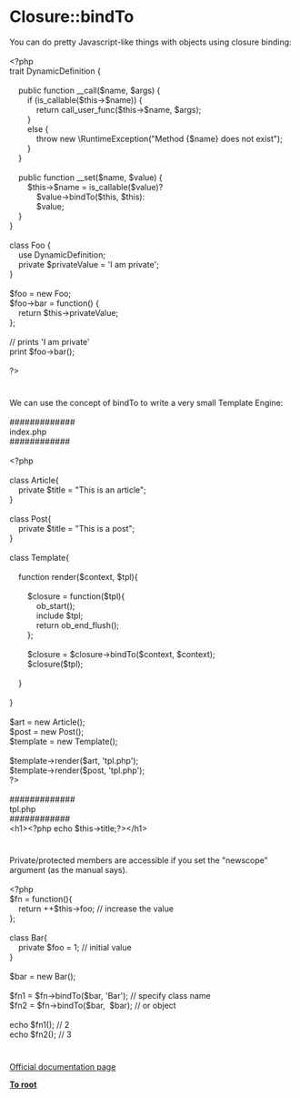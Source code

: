# Closure::bindTo




<div class="phpcode"><span class="html">
You can do pretty Javascript-like things with objects using closure binding:<br><br><span class="default">&lt;?php<br></span><span class="keyword">trait </span><span class="default">DynamicDefinition </span><span class="keyword">{<br>&#xA0; &#xA0; <br>&#xA0; &#xA0; public function </span><span class="default">__call</span><span class="keyword">(</span><span class="default">$name</span><span class="keyword">, </span><span class="default">$args</span><span class="keyword">) {<br>&#xA0; &#xA0; &#xA0; &#xA0; if (</span><span class="default">is_callable</span><span class="keyword">(</span><span class="default">$this</span><span class="keyword">-&gt;</span><span class="default">$name</span><span class="keyword">)) {<br>&#xA0; &#xA0; &#xA0; &#xA0; &#xA0; &#xA0; return </span><span class="default">call_user_func</span><span class="keyword">(</span><span class="default">$this</span><span class="keyword">-&gt;</span><span class="default">$name</span><span class="keyword">, </span><span class="default">$args</span><span class="keyword">);<br>&#xA0; &#xA0; &#xA0; &#xA0; }<br>&#xA0; &#xA0; &#xA0; &#xA0; else {<br>&#xA0; &#xA0; &#xA0; &#xA0; &#xA0; &#xA0; throw new \</span><span class="default">RuntimeException</span><span class="keyword">(</span><span class="string">&quot;Method </span><span class="keyword">{</span><span class="default">$name</span><span class="keyword">}</span><span class="string"> does not exist&quot;</span><span class="keyword">);<br>&#xA0; &#xA0; &#xA0; &#xA0; }<br>&#xA0; &#xA0; }<br>&#xA0; &#xA0; <br>&#xA0; &#xA0; public function </span><span class="default">__set</span><span class="keyword">(</span><span class="default">$name</span><span class="keyword">, </span><span class="default">$value</span><span class="keyword">) {<br>&#xA0; &#xA0; &#xA0; &#xA0; </span><span class="default">$this</span><span class="keyword">-&gt;</span><span class="default">$name </span><span class="keyword">= </span><span class="default">is_callable</span><span class="keyword">(</span><span class="default">$value</span><span class="keyword">)? <br>&#xA0; &#xA0; &#xA0; &#xA0; &#xA0; &#xA0; </span><span class="default">$value</span><span class="keyword">-&gt;</span><span class="default">bindTo</span><span class="keyword">(</span><span class="default">$this</span><span class="keyword">, </span><span class="default">$this</span><span class="keyword">): <br>&#xA0; &#xA0; &#xA0; &#xA0; &#xA0; &#xA0; </span><span class="default">$value</span><span class="keyword">;<br>&#xA0; &#xA0; }<br>}<br><br>class </span><span class="default">Foo </span><span class="keyword">{<br>&#xA0; &#xA0; use </span><span class="default">DynamicDefinition</span><span class="keyword">;<br>&#xA0; &#xA0; private </span><span class="default">$privateValue </span><span class="keyword">= </span><span class="string">&apos;I am private&apos;</span><span class="keyword">;<br>}<br><br></span><span class="default">$foo </span><span class="keyword">= new </span><span class="default">Foo</span><span class="keyword">;<br></span><span class="default">$foo</span><span class="keyword">-&gt;</span><span class="default">bar </span><span class="keyword">= function() {<br>&#xA0; &#xA0; return </span><span class="default">$this</span><span class="keyword">-&gt;</span><span class="default">privateValue</span><span class="keyword">;<br>};<br><br></span><span class="comment">// prints &apos;I am private&apos;<br></span><span class="keyword">print </span><span class="default">$foo</span><span class="keyword">-&gt;</span><span class="default">bar</span><span class="keyword">();<br><br></span><span class="default">?&gt;</span>
</span>
</div>
  

#


<div class="phpcode"><span class="html">
We can use the concept of bindTo to write a very small Template Engine:<br><br>#############<br>index.php<br>############<br><br><span class="default">&lt;?php<br><br></span><span class="keyword">class </span><span class="default">Article</span><span class="keyword">{<br>&#xA0; &#xA0; private </span><span class="default">$title </span><span class="keyword">= </span><span class="string">&quot;This is an article&quot;</span><span class="keyword">;<br>}<br><br>class </span><span class="default">Post</span><span class="keyword">{<br>&#xA0; &#xA0; private </span><span class="default">$title </span><span class="keyword">= </span><span class="string">&quot;This is a post&quot;</span><span class="keyword">;<br>}<br><br>class </span><span class="default">Template</span><span class="keyword">{<br><br>&#xA0; &#xA0; function </span><span class="default">render</span><span class="keyword">(</span><span class="default">$context</span><span class="keyword">, </span><span class="default">$tpl</span><span class="keyword">){<br><br>&#xA0; &#xA0; &#xA0; &#xA0; </span><span class="default">$closure </span><span class="keyword">= function(</span><span class="default">$tpl</span><span class="keyword">){<br>&#xA0; &#xA0; &#xA0; &#xA0; &#xA0; &#xA0; </span><span class="default">ob_start</span><span class="keyword">();<br>&#xA0; &#xA0; &#xA0; &#xA0; &#xA0; &#xA0; include </span><span class="default">$tpl</span><span class="keyword">;<br>&#xA0; &#xA0; &#xA0; &#xA0; &#xA0; &#xA0; return </span><span class="default">ob_end_flush</span><span class="keyword">();<br>&#xA0; &#xA0; &#xA0; &#xA0; };<br><br>&#xA0; &#xA0; &#xA0; &#xA0; </span><span class="default">$closure </span><span class="keyword">= </span><span class="default">$closure</span><span class="keyword">-&gt;</span><span class="default">bindTo</span><span class="keyword">(</span><span class="default">$context</span><span class="keyword">, </span><span class="default">$context</span><span class="keyword">);<br>&#xA0; &#xA0; &#xA0; &#xA0; </span><span class="default">$closure</span><span class="keyword">(</span><span class="default">$tpl</span><span class="keyword">);<br><br>&#xA0; &#xA0; }<br><br>}<br><br></span><span class="default">$art </span><span class="keyword">= new </span><span class="default">Article</span><span class="keyword">();<br></span><span class="default">$post </span><span class="keyword">= new </span><span class="default">Post</span><span class="keyword">();<br></span><span class="default">$template </span><span class="keyword">= new </span><span class="default">Template</span><span class="keyword">();<br><br></span><span class="default">$template</span><span class="keyword">-&gt;</span><span class="default">render</span><span class="keyword">(</span><span class="default">$art</span><span class="keyword">, </span><span class="string">&apos;tpl.php&apos;</span><span class="keyword">);<br></span><span class="default">$template</span><span class="keyword">-&gt;</span><span class="default">render</span><span class="keyword">(</span><span class="default">$post</span><span class="keyword">, </span><span class="string">&apos;tpl.php&apos;</span><span class="keyword">);<br></span><span class="default">?&gt;<br></span><br>#############<br>tpl.php<br>############<br>&lt;h1&gt;<span class="default">&lt;?php </span><span class="keyword">echo </span><span class="default">$this</span><span class="keyword">-&gt;</span><span class="default">title</span><span class="keyword">;</span><span class="default">?&gt;</span>&lt;/h1&gt;</span>
</div>
  

#


<div class="phpcode"><span class="html">
Private/protected members are accessible if you set the &quot;newscope&quot; argument (as the manual says).<br><br><span class="default">&lt;?php<br>$fn </span><span class="keyword">= function(){<br>&#xA0; &#xA0; return ++</span><span class="default">$this</span><span class="keyword">-&gt;</span><span class="default">foo</span><span class="keyword">; </span><span class="comment">// increase the value<br></span><span class="keyword">};<br><br>class </span><span class="default">Bar</span><span class="keyword">{<br>&#xA0; &#xA0; private </span><span class="default">$foo </span><span class="keyword">= </span><span class="default">1</span><span class="keyword">; </span><span class="comment">// initial value<br></span><span class="keyword">}<br><br></span><span class="default">$bar </span><span class="keyword">= new </span><span class="default">Bar</span><span class="keyword">();<br><br></span><span class="default">$fn1 </span><span class="keyword">= </span><span class="default">$fn</span><span class="keyword">-&gt;</span><span class="default">bindTo</span><span class="keyword">(</span><span class="default">$bar</span><span class="keyword">, </span><span class="string">&apos;Bar&apos;</span><span class="keyword">); </span><span class="comment">// specify class name<br></span><span class="default">$fn2 </span><span class="keyword">= </span><span class="default">$fn</span><span class="keyword">-&gt;</span><span class="default">bindTo</span><span class="keyword">(</span><span class="default">$bar</span><span class="keyword">,&#xA0; </span><span class="default">$bar</span><span class="keyword">); </span><span class="comment">// or object<br><br></span><span class="keyword">echo </span><span class="default">$fn1</span><span class="keyword">(); </span><span class="comment">// 2<br></span><span class="keyword">echo </span><span class="default">$fn2</span><span class="keyword">(); </span><span class="comment">// 3</span>
</span>
</div>
  

#

[Official documentation page](https://www.php.net/manual/en/closure.bindto.php)

**[To root](/README.md)**